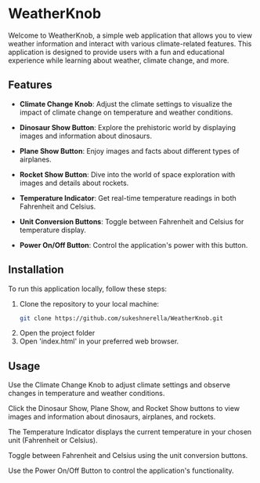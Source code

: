 # WeatherKnob

Welcome to WeatherKnob, a simple web application that allows you to view weather information and interact with various climate-related features. This application is designed to provide users with a fun and educational experience while learning about weather, climate change, and more.

## Features

- **Climate Change Knob**: Adjust the climate settings to visualize the impact of climate change on temperature and weather conditions.

- **Dinosaur Show Button**: Explore the prehistoric world by displaying images and information about dinosaurs.

- **Plane Show Button**: Enjoy images and facts about different types of airplanes.

- **Rocket Show Button**: Dive into the world of space exploration with images and details about rockets.

- **Temperature Indicator**: Get real-time temperature readings in both Fahrenheit and Celsius.

- **Unit Conversion Buttons**: Toggle between Fahrenheit and Celsius for temperature display.

- **Power On/Off Button**: Control the application's power with this button.

## Installation

To run this application locally, follow these steps:

1. Clone the repository to your local machine:
   ```bash
   git clone https://github.com/sukeshnerella/WeatherKnob.git
2. Open the project folder
3. Open 'index.html' in your preferred web browser.

## Usage

Use the Climate Change Knob to adjust climate settings and observe changes in temperature and weather conditions.

Click the Dinosaur Show, Plane Show, and Rocket Show buttons to view images and information about dinosaurs, airplanes, and rockets.

The Temperature Indicator displays the current temperature in your chosen unit (Fahrenheit or Celsius).

Toggle between Fahrenheit and Celsius using the unit conversion buttons.

Use the Power On/Off Button to control the application's functionality.
